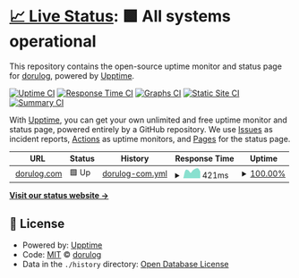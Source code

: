 # [📈 Live Status](https://dorulog.github.io/upptime2): <!--live status--> **🟩 All systems operational**

This repository contains the open-source uptime monitor and status page for [dorulog](https://dorulog.github.io/upptime2), powered by [Upptime](https://github.com/upptime/upptime).

[![Uptime CI](https://github.com/dorulog/upptime2/workflows/Uptime%20CI/badge.svg)](https://github.com/dorulog/upptime2/actions?query=workflow%3A%22Uptime+CI%22)
[![Response Time CI](https://github.com/dorulog/upptime2/workflows/Response%20Time%20CI/badge.svg)](https://github.com/dorulog/upptime2/actions?query=workflow%3A%22Response+Time+CI%22)
[![Graphs CI](https://github.com/dorulog/upptime2/workflows/Graphs%20CI/badge.svg)](https://github.com/dorulog/upptime2/actions?query=workflow%3A%22Graphs+CI%22)
[![Static Site CI](https://github.com/dorulog/upptime2/workflows/Static%20Site%20CI/badge.svg)](https://github.com/dorulog/upptime2/actions?query=workflow%3A%22Static+Site+CI%22)
[![Summary CI](https://github.com/dorulog/upptime2/workflows/Summary%20CI/badge.svg)](https://github.com/dorulog/upptime2/actions?query=workflow%3A%22Summary+CI%22)

With [Upptime](https://upptime.js.org), you can get your own unlimited and free uptime monitor and status page, powered entirely by a GitHub repository. We use [Issues](https://github.com/dorulog/upptime2/issues) as incident reports, [Actions](https://github.com/dorulog/upptime2/actions) as uptime monitors, and [Pages](https://dorulog.github.io/upptime2) for the status page.

<!--start: status pages-->
<!-- This summary is generated by Upptime (https://github.com/upptime/upptime) -->
<!-- Do not edit this manually, your changes will be overwritten -->
<!-- prettier-ignore -->
| URL | Status | History | Response Time | Uptime |
| --- | ------ | ------- | ------------- | ------ |
| <img alt="" src="https://icons.duckduckgo.com/ip3/dorulog.com.ico" height="13"> [dorulog.com](https://dorulog.com) | 🟩 Up | [dorulog-com.yml](https://github.com/dorulog/upptime/commits/HEAD/history/dorulog-com.yml) | <details><summary><img alt="Response time graph" src="./graphs/dorulog-com/response-time-week.png" height="20"> 421ms</summary><br><a href="https://dorulog.github.io/upptime/history/dorulog-com"><img alt="Response time 447" src="https://img.shields.io/endpoint?url=https%3A%2F%2Fraw.githubusercontent.com%2Fdorulog%2Fupptime%2FHEAD%2Fapi%2Fdorulog-com%2Fresponse-time.json"></a><br><a href="https://dorulog.github.io/upptime/history/dorulog-com"><img alt="24-hour response time 440" src="https://img.shields.io/endpoint?url=https%3A%2F%2Fraw.githubusercontent.com%2Fdorulog%2Fupptime%2FHEAD%2Fapi%2Fdorulog-com%2Fresponse-time-day.json"></a><br><a href="https://dorulog.github.io/upptime/history/dorulog-com"><img alt="7-day response time 421" src="https://img.shields.io/endpoint?url=https%3A%2F%2Fraw.githubusercontent.com%2Fdorulog%2Fupptime%2FHEAD%2Fapi%2Fdorulog-com%2Fresponse-time-week.json"></a><br><a href="https://dorulog.github.io/upptime/history/dorulog-com"><img alt="30-day response time 457" src="https://img.shields.io/endpoint?url=https%3A%2F%2Fraw.githubusercontent.com%2Fdorulog%2Fupptime%2FHEAD%2Fapi%2Fdorulog-com%2Fresponse-time-month.json"></a><br><a href="https://dorulog.github.io/upptime/history/dorulog-com"><img alt="1-year response time 467" src="https://img.shields.io/endpoint?url=https%3A%2F%2Fraw.githubusercontent.com%2Fdorulog%2Fupptime%2FHEAD%2Fapi%2Fdorulog-com%2Fresponse-time-year.json"></a></details> | <details><summary><a href="https://dorulog.github.io/upptime/history/dorulog-com">100.00%</a></summary><a href="https://dorulog.github.io/upptime/history/dorulog-com"><img alt="All-time uptime 98.62%" src="https://img.shields.io/endpoint?url=https%3A%2F%2Fraw.githubusercontent.com%2Fdorulog%2Fupptime%2FHEAD%2Fapi%2Fdorulog-com%2Fuptime.json"></a><br><a href="https://dorulog.github.io/upptime/history/dorulog-com"><img alt="24-hour uptime 100.00%" src="https://img.shields.io/endpoint?url=https%3A%2F%2Fraw.githubusercontent.com%2Fdorulog%2Fupptime%2FHEAD%2Fapi%2Fdorulog-com%2Fuptime-day.json"></a><br><a href="https://dorulog.github.io/upptime/history/dorulog-com"><img alt="7-day uptime 100.00%" src="https://img.shields.io/endpoint?url=https%3A%2F%2Fraw.githubusercontent.com%2Fdorulog%2Fupptime%2FHEAD%2Fapi%2Fdorulog-com%2Fuptime-week.json"></a><br><a href="https://dorulog.github.io/upptime/history/dorulog-com"><img alt="30-day uptime 99.96%" src="https://img.shields.io/endpoint?url=https%3A%2F%2Fraw.githubusercontent.com%2Fdorulog%2Fupptime%2FHEAD%2Fapi%2Fdorulog-com%2Fuptime-month.json"></a><br><a href="https://dorulog.github.io/upptime/history/dorulog-com"><img alt="1-year uptime 100.00%" src="https://img.shields.io/endpoint?url=https%3A%2F%2Fraw.githubusercontent.com%2Fdorulog%2Fupptime%2FHEAD%2Fapi%2Fdorulog-com%2Fuptime-year.json"></a></details>

<!--end: status pages-->

[**Visit our status website →**](https://dorulog.github.io/upptime2)

## 📄 License

- Powered by: [Upptime](https://github.com/upptime/upptime)
- Code: [MIT](./LICENSE) © [dorulog](https://dorulog.github.io/upptime2)
- Data in the `./history` directory: [Open Database License](https://opendatacommons.org/licenses/odbl/1-0/)
